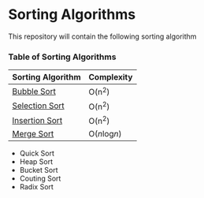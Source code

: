 # Sorting Algorithms
This repository will contain the following sorting algorithm

### Table of Sorting Algorithms
Sorting Algorithm | Complexity
------------------|-----------
[Bubble Sort](https://en.wikipedia.org/wiki/Bubble_sort) | O(n${^2}$)
[Selection Sort](https://en.wikipedia.org/wiki/Selection_sort) | O(n${^2}$)
[Insertion Sort](https://en.wikipedia.org/wiki/Insertion_sort) | O(n${^2}$)
[Merge Sort](https://en.wikipedia.org/wiki/Merge_sort) | O(*n*log*n*)
- Quick Sort
- Heap Sort
- Bucket Sort
- Couting Sort
- Radix Sort
